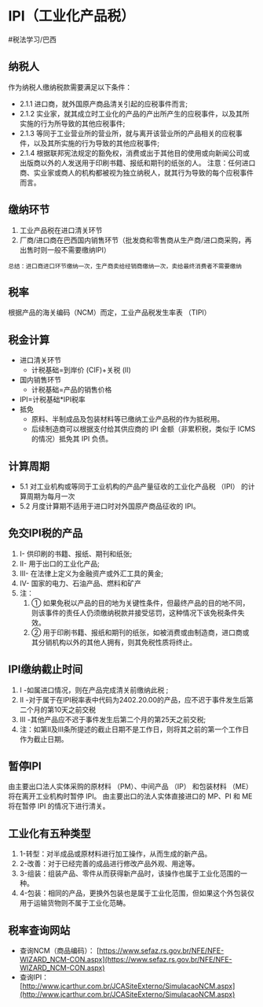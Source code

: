 # IPI（工业化产品税）
#税法学习/巴西
## 纳税人
作为纳税人缴纳税款需要满足以下条件：
* 2.1.1 进口商，就外国原产商品清关引起的应税事件而言;
* 2.1.2 实业家，就其成立时工业化的产品的产出所产生的应税事件，以及其所实施的行为所导致的其他应税事件;
* 2.1.3 等同于工业营业所的营业所，就与离开该营业所的产品相关的应税事件，以及其所实施的行为导致的其他应税事件;
* 2.1.4 根据联邦宪法规定的豁免权，消费或出于其他目的使用或向新闻公司或出版商以外的人发送用于印刷书籍、报纸和期刊的纸张的人。
注意：任何进口商、实业家或商人的机构都被视为独立纳税人，就其行为导致的每个应税事件而言。
## 缴纳环节
1. 工业产品税在进口清关环节
2. 厂商/进口商在巴西国内销售环节（批发商和零售商从生产商/进口商采购，再出售时则一般不需要缴纳IPI）
```
总结：进口商进口环节缴纳一次，生产商卖给经销商缴纳一次，卖给最终消费者不需要缴纳
```
## 税率
根据产品的海关编码（NCM）而定，工业产品税发生率表 （TIPI）
## 税金计算
* 进口清关环节
  * 计税基础=到岸价 (CIF)+关税 (II)
* 国内销售环节
  * 计税基础=产品的销售价格
* IPI=计税基础*IPI税率
* 抵免
  * 原料、半制成品及包装材料等已缴纳工业产品税的作为抵税用。
  * 后续制造商可以根据支付给其供应商的 IPI 金额（非累积税，类似于 ICMS 的情况）抵免其 IPI 负债。
## 计算周期
* 5.1 对工业机构或等同于工业机构的产品产量征收的工业化产品税 （IPI） 的计算周期为每月一次
* 5.2 月度计算期不适用于进口时对外国原产商品征收的 IPI。
## 免交IPI税的产品
1. I- 供印刷的书籍、报纸、期刊和纸张;
2. II- 用于出口的工业化产品;
3. III- 在法律上定义为金融资产或外汇工具的黄金;
4. IV- 国家的电力、石油产品、燃料和矿产
5. 注：
   1. ① 如果免税以产品的目的地为关键性条件，但最终产品的目的地不同，则该事件的责任人仍须缴纳税款并接受惩罚，这种情况下该免税条件失效。
   2. ② 用于印刷书籍、报纸和期刊的纸张，如被消费或由制造商，进口商或其分销机构以外的其他人拥有，则其免税性质将终止。
## IPI缴纳截止时间
1. I -如属进口情况，则在产品完成清关前缴纳此税 ;
2. II -对于属于在IPI税率表中代码为2402.20.00的产品，应不迟于事件发生后第二个月的第10天之前交税
3. III -其他产品应不迟于事件发生后第二个月的第25天之前交税;
4. 注：如第II及III条所提述的截止日期不是工作日，则将其之前的第一个工作日作为截止日期。

## 暂停IPI
由主要出口法人实体采购的原材料 （PM）、中间产品 （IP） 和包装材料 （ME） 将在离开工业机构时暂停 IPI。
由主要出口的法人实体直接进口的 MP、PI 和 ME 将在暂停 IPI 的情况下进行清关。

## 工业化有五种类型
1. 1-转型：对半成品或原材料进行加工操作，从而生成的新产品。
2. 2-改善：对于已经完善的成品进行修改产品外观、用途等。
3. 3-组装：组装产品、零件从而获得新产品时，该操作也属于工业化范围的一种。
4. 4-包装：相同的产品，更换外包装也是属于工业化范围，但如果这个外包装仅用于运输货物则不属于工业化范畴。
## 税率查询网站⠀
* 查询NCM（商品编码）： [https://www.sefaz.rs.gov.br/NFE/NFE-WIZARD_NCM-CON.aspx](https://www.sefaz.rs.gov.br/NFE/NFE-WIZARD_NCM-CON.aspx)
* 查询IPI： [http://www.jcarthur.com.br/JCASiteExterno/SimulacaoNCM.aspx](http://www.jcarthur.com.br/JCASiteExterno/SimulacaoNCM.aspx)
